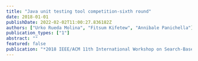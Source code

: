 ```yaml
---
title: "Java unit testing tool competition-sixth round"
date: 2018-01-01
publishDate: 2022-02-02T11:00:27.836182Z
authors: ["Urko Rueda Molina", "Fitsum Kifetew", "Annibale Panichella"]
publication_types: ["1"]
abstract: ""
featured: false
publication: "*2018 IEEE/ACM 11th International Workshop on Search-Based Software Testing (SBST)*"
---
```


